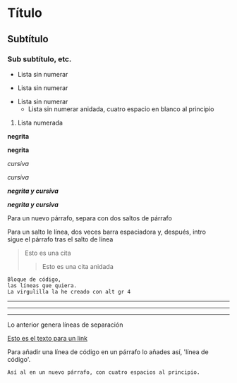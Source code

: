 # Título
## Subtítulo
### Sub subtítulo, etc.
- Lista sin numerar
+ Lista sin numerar
* Lista sin numerar
    * Lista sin numerar anidada, cuatro espacio en blanco al principio
1. Lista numerada

**negrita**

__negrita__

*cursiva*

_cursiva_

***negrita y cursiva***

___negrita y cursiva___



Para un nuevo párrafo, separa con dos saltos de párrafo

Para un salto le línea, dos veces barra espaciadora y, después, intro  
sigue el párrafo tras el salto de línea

> Esto es una cita
>> Esto es una cita anidada

~~~
Bloque de código,
las líneas que quiera.
La virgulilla la he creado con alt gr 4
~~~

***
---
___

Lo anterior genera líneas de separación

[Esto es el texto para un link](https://markdown.es/sintaxis-markdown/)

Para añadir una línea de código en un párrafo lo añades así, 'línea de código'.

    Así al en un nuevo párrafo, con cuatro espacios al principio.